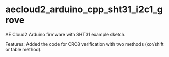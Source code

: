 # aecloud2_arduino_cpp_sht31_i2c1_grove
AE Cloud2 Arduino firmware with SHT31 example sketch.

Features: Added the code for CRC8 verification with two methods (xor/shift or table method).
